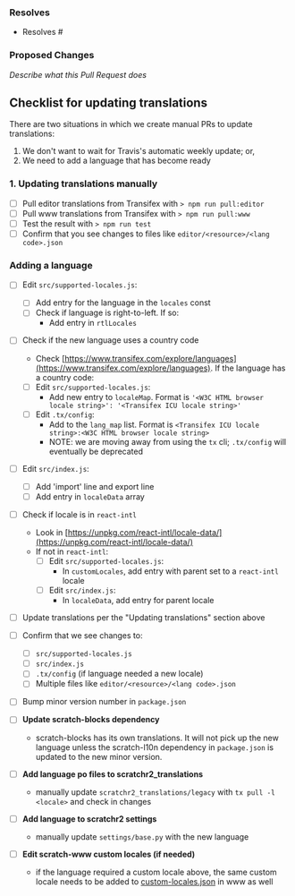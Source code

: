 ### Resolves

- Resolves #

### Proposed Changes

_Describe what this Pull Request does_

## Checklist for updating translations

There are two situations in which we create manual PRs to update translations:

1. We don't want to wait for Travis's automatic weekly update; or,
2. We need to add a language that has become ready

### 1. Updating translations manually

* [ ] Pull editor translations from Transifex with `> npm run pull:editor`
* [ ] Pull www translations from Transifex with `> npm run pull:www`
* [ ] Test the result with `> npm run test`
* [ ] Confirm that you see changes to files like `editor/<resource>/<lang code>.json`

### Adding a language

* [ ] Edit `src/supported-locales.js`:
  * [ ] Add entry for the language in the `locales` const
  * [ ] Check if language is right-to-left. If so:
    * Add entry in `rtlLocales`

* [ ] Check if the new language uses a country code
  * Check [https://www.transifex.com/explore/languages](https://www.transifex.com/explore/languages). If the language has a country code:
  * [ ] Edit `src/supported-locales.js`:
    * Add new entry to `localeMap`. Format is `'<W3C HTML browser locale string>': '<Transifex ICU locale string>'`
  * [ ] Edit `.tx/config`:
    * Add to the `lang_map` list. Format is `<Transifex ICU locale string>:<W3C HTML browser locale string>`
    * NOTE: we are moving away from using the `tx` cli; `.tx/config` will eventually be deprecated

* [ ] Edit `src/index.js`:
  * [ ] Add 'import' line and export line
  * [ ] Add entry in `localeData` array

* [ ] Check if locale is in `react-intl`
  * Look in [https://unpkg.com/react-intl/locale-data/](https://unpkg.com/react-intl/locale-data/)
  * If not in `react-intl`:
    * [ ] Edit `src/supported-locales.js`:
      * In `customLocales`, add entry with parent set to a `react-intl` locale
    * [ ] Edit `src/index.js`:
      * In `localeData`, add entry for parent locale

* [ ] Update translations per the "Updating translations" section above
* [ ] Confirm that we see changes to:
    * [ ] `src/supported-locales.js`
    * [ ] `src/index.js`
    * [ ] `.tx/config` (if language needed a new locale)
    * [ ] Multiple files like `editor/<resource>/<lang code>.json`

* [ ] Bump minor version number in `package.json`

* [ ] **Update scratch-blocks dependency**
    * scratch-blocks has its own translations. It will not pick up the new language unless the scratch-l10n dependency in `package.json` is updated to the new minor version.

* [ ] **Add language po files to scratchr2_translations**
    * manually update `scratchr2_translations/legacy` with `tx pull -l <locale>` and check in changes

* [ ] **Add language to scratchr2 settings**
    * manually update `settings/base.py` with the new language

* [ ] **Edit scratch-www custom locales (if needed)**
    * if the language required a custom locale above, the same custom locale needs to be added to [custom-locales.json](https://github.com/LLK/scratch-www/blob/develop/custom-locales.json) in www as well
